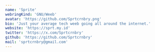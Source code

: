 ```yaml
---
name: 'Sprite'
webringKind: 'GNU/Weeb'
avatar: 'https://github.com/Sprtcrnbry.png'
bio: 'Just your average tech weeb going all around the internet.'
website: 'https://sprt.my.id'
twitter: 'https://x.com/Sprtcrnbry'
github: 'https://github.com/Sprtcrnbry'
mail: 'sprtcrnbry@gmail.com'
---
```

